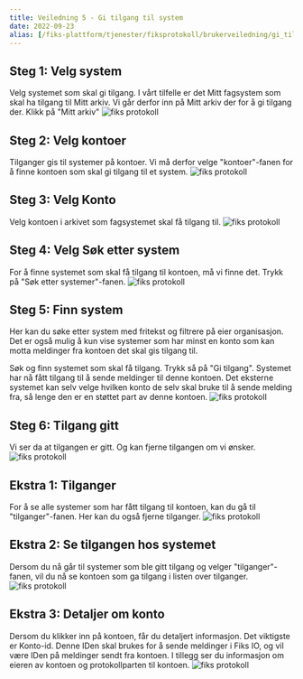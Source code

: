 ```yaml
---
title: Veiledning 5 - Gi tilgang til system
date: 2022-09-23
alias: [/fiks-plattform/tjenester/fiksprotokoll/brukerveiledning/gi_tilgang_til_systemet, /tjenester/fiksprotokoll/gi_tilgang_til_systemet]
---
```


## Steg 1: Velg system
Velg systemet som skal gi tilgang. I vårt tilfelle er det Mitt fagsystem som skal ha tilgang til Mitt arkiv. Vi går derfor inn på Mitt arkiv der for å gi tilgang der. Klikk på "Mitt arkiv"
![fiks protokoll](/images/protokoll-brukerveiledning/4_velg_system.png "Velg system")
## Steg 2: Velg kontoer
Tilganger gis til systemer på kontoer. Vi må derfor velge "kontoer"-fanen for å finne kontoen som skal gi tilgang til et system. 
![fiks protokoll](/images/protokoll-brukerveiledning/4_velg_kontoer.png "Velg kontoer")
## Steg 3: Velg Konto
Velg kontoen i arkivet som fagsystemet skal få tilgang til.
![fiks protokoll](/images/protokoll-brukerveiledning/4_velg_konto.png "Velg konto")
## Steg 4: Velg Søk etter system
For å finne systemet som skal få tilgang til kontoen, må vi finne det. Trykk på "Søk etter systemer"-fanen.
![fiks protokoll](/images/protokoll-brukerveiledning/4_velg_sok_etter_system.png "Velg søk etter systemer")
## Steg 5: Finn system
Her kan du søke etter system med fritekst og filtrere på eier organisasjon. Det er også mulig å kun vise systemer som har minst en konto som kan motta meldinger fra kontoen det skal gis tilgang til.

Søk og finn systemet som skal få tilgang. Trykk så på "Gi tilgang". Systemet har nå fått tilgang til å sende meldinger til denne kontoen. Det eksterne systemet kan selv velge hvilken konto de selv skal bruke til å sende melding fra, så lenge den er en støttet part av denne kontoen.
![fiks protokoll](/images/protokoll-brukerveiledning/4_sok_gi_tilgang.png "Søk etter system")
## Steg 6: Tilgang gitt
Vi ser da at tilgangen er gitt. Og kan fjerne tilgangen om vi ønsker. 
![fiks protokoll](/images/protokoll-brukerveiledning/4_sok_tilgang_gitt.png "Tilgang gitt")
## Ekstra 1: Tilganger
For å se alle systemer som har fått tilgang til kontoen, kan du gå til "tilganger"-fanen. Her kan du også fjerne tilganger.
![fiks protokoll](/images/protokoll-brukerveiledning/4_tilganger.png "Tilganger")
## Ekstra 2: Se tilgangen hos systemet
Dersom du nå går til systemer som ble gitt tilgang og velger "tilganger"-fanen, vil du nå se kontoen som ga tilgang i listen over tilganger.
![fiks protokoll](/images/protokoll-brukerveiledning/4_system_tilganger.png "Tilganger til system")
## Ekstra 3: Detaljer om konto
Dersom du klikker inn på kontoen, får du detaljert informasjon. Det viktigste er Konto-id. Denne IDen skal brukes for å sende meldinger i Fiks IO, og vil være IDen på meldinger sendt fra kontoen. I tillegg ser du informasjon om eieren av kontoen og protokollparten til kontoen.
![fiks protokoll](/images/protokoll-brukerveiledning/4_system_tilgang_oppsumering.png "Velg system")